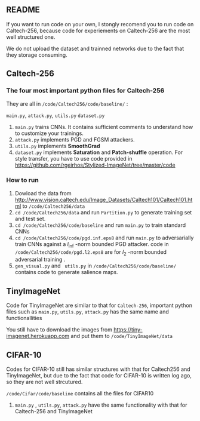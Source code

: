 ## README

If you want to run code on your own, I stongly recomend you to run code on Caltech-256, because code for experiements on Caltech-256 are the most well structured one. 

We do not upload the dataset and trainned networks due to the fact that they storage consuming.



## Caltech-256

### The four most important python files for Caltech-256

They are all in  `/code/Caltech256/code/baseline/` :

 `main.py`, `attack.py`, `utils.py` `dataset.py`

1. `main.py`  trains CNNs.  It contains sufficient comments to understand how to customize your trainings.
2. `attack.py` implements PGD and FGSM attackers.
3. `utils.py` implements **SmoothGrad** 
4. `dataset.py` implements **Saturation** and **Patch-shuffle** operation. For style transfer, you have to use code provided in https://github.com/rgeirhos/Stylized-ImageNet/tree/master/code



### How to run

1. Dowload the data from  http://www.vision.caltech.edu/Image_Datasets/Caltech101/Caltech101.html to `/code/Caltech256/data`  
2. `cd /code/Caltech256/data`   and run `Partition.py` to generate training set and test set.
3. `cd /code/Caltech256/code/baseline` and run `main.py` to train standard CNNs
4.  `cd /code/Caltech256/code/pgd.inf.eps8` and run `main.py` to adversarially train CNNs against a $l_{\inf}$ -norm bounded PGD attacker. code in `/code/Caltech256/code/pgd.l2.eps8`  are for $l_2$ -norm bounded adversarial training .
5.  `gen_visual.py` and ` utils.py` in  `/code/Caltech256/code/baseline/` contains code to generate salience maps.



## TinyImageNet

Code for TinyImageNet are similar to that for `Caltech-256`,  important python files such as `main.py`, `utils.py`, `attack.py` has the same name and functionallities

You still have to download the images from https://tiny-imagenet.herokuapp.com and put them to `/code/TinyImageNet/data`



## CIFAR-10

Codes for CIFAR-10 still has similar structures with that for Caltech256 and TinyImageNet, but due to the fact that code for CIFAR-10 is written log ago, so they are not well strcutured.



`/code/Cifar/code/baseline` contains all the files for CIFAR10

1. `main.py` , `utils.py`, `attack.py` have the same functionality with that for Caltech-256 and TinyImageNet

   

